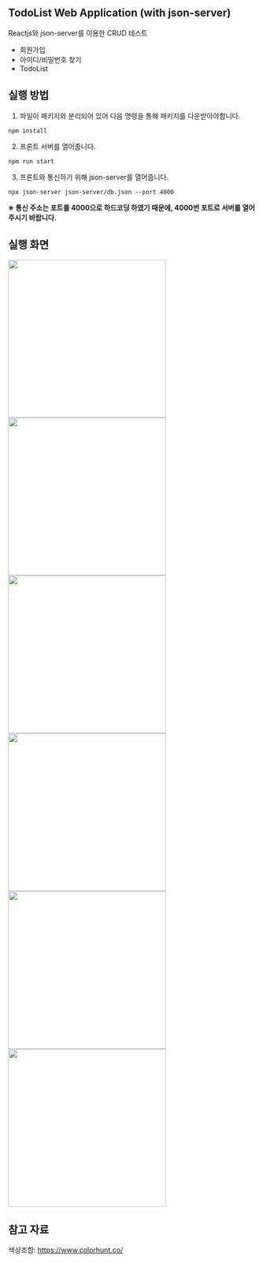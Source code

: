 ## TodoList Web Application (with json-server)
Reactjs와 json-server를 이용한 CRUD 테스트
- 회원가입
- 아이디/비밀번호 찾기
- TodoList

## 실행 방법
1. 파일이 패키지와 분리되어 있어 다음 명령을 통해 패키지를 다운받아야합니다.
```
npm install
```

2. 프론트 서버를 열어줍니다.
```
npm run start
```

3. 프론트와 통신하기 위해 json-server를 열어줍니다.
```
npx json-server json-server/db.json --port 4000
```

**※ 통신 주소는 포트를 4000으로 하드코딩 하였기 때문에, 4000번 포트로 서버를 열어주시기 바랍니다.**

## 실행 화면
<div>
  <img src="https://user-images.githubusercontent.com/44726494/220847000-c857900a-23f8-4acc-8017-e1f72d2d7594.png" width="320px" />
  <img src="https://user-images.githubusercontent.com/44726494/220847092-f23e42c9-35b3-48ae-914d-6172fbe88ded.png" width="320px" />
  <img src="https://user-images.githubusercontent.com/44726494/220847081-acb1db41-045c-421d-b3b4-2ef6de6da25e.png" width="320px" />
  <img src="https://user-images.githubusercontent.com/44726494/220849522-c345c2ad-f51d-4e8f-9c54-980346b54ba9.png" width="320px" />
  <img src="https://user-images.githubusercontent.com/44726494/220847069-0acf6b17-5315-4fdf-8f7c-b623e72ae2f0.png" width="320px" />
  <img src="https://user-images.githubusercontent.com/44726494/220848126-71feaae5-accb-40cd-bfd7-67ae7fb3b333.png" width="320px" />
</div>

## 참고 자료
색상조합: https://www.colorhunt.co/
